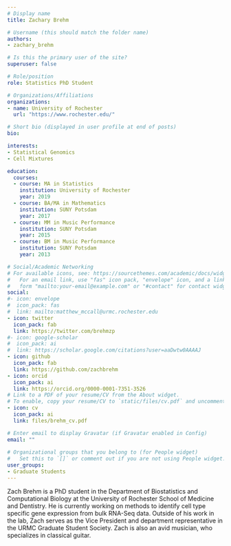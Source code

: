 ```yaml
---
# Display name
title: Zachary Brehm

# Username (this should match the folder name)
authors:
- zachary_brehm

# Is this the primary user of the site?
superuser: false

# Role/position
role: Statistics PhD Student

# Organizations/Affiliations
organizations:
- name: University of Rochester
  url: "https://www.rochester.edu/"

# Short bio (displayed in user profile at end of posts)
bio: 

interests:
- Statistical Genomics
- Cell Mixtures

education:
  courses:
  - course: MA in Statistics
    institution: University of Rochester
    year: 2019
  - course: BA/MA in Mathematics
    institution: SUNY Potsdam
    year: 2017
  - course: MM in Music Performance
    institution: SUNY Potsdam
    year: 2015
  - course: BM in Music Performance
    institution: SUNY Potsdam
    year: 2013

# Social/Academic Networking
# For available icons, see: https://sourcethemes.com/academic/docs/widgets/#icons
#   For an email link, use "fas" icon pack, "envelope" icon, and a link in the
#   form "mailto:your-email@example.com" or "#contact" for contact widget.
social:
#- icon: envelope
#  icon_pack: fas
#  link: mailto:matthew_mccall@urmc.rochester.edu
- icon: twitter
  icon_pack: fab
  link: https://twitter.com/brehmzp
#- icon: google-scholar
#  icon_pack: ai
#  link: https://scholar.google.com/citations?user=aaDwtw0AAAAJ
- icon: github
  icon_pack: fab
  link: https://github.com/zachbrehm
- icon: orcid
  icon_pack: ai
  link: https://orcid.org/0000-0001-7351-3526
# Link to a PDF of your resume/CV from the About widget.
# To enable, copy your resume/CV to `static/files/cv.pdf` and uncomment the lines below.  
- icon: cv
  icon_pack: ai
  link: files/brehm_cv.pdf

# Enter email to display Gravatar (if Gravatar enabled in Config)
email: ""
  
# Organizational groups that you belong to (for People widget)
#   Set this to `[]` or comment out if you are not using People widget.  
user_groups:
- Graduate Students
---
```


Zach Brehm is a PhD student in the Department of Biostatistics and Computational Biology at the University of Rochester School of Medicine and Dentistry. He is currently working on methods to identify cell type specific gene expression from bulk RNA-Seq data. Outside of his work in the lab, Zach serves as the Vice President and department representative in the URMC Graduate Student Society. Zach is also an avid musician, who specializes in classical guitar.
